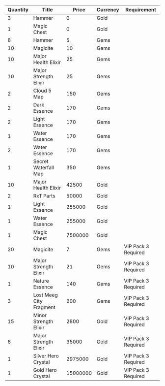 | Quantity | Title | Price | Currency |  Requirement |
| -------- | ----- | ----- | -------- |  ----------- |
| 3 | Hammer | 0 | Gold |  |
| 1 | Magic Chest | 0 | Gold |  |
| 8 | Hammer | 5 | Gems |  |
| 10 | Magicite | 10 | Gems |  |
| 10 | Major Health Elixir | 25 | Gems |  |
| 10 | Major Strength Elixir | 25 | Gems |  |
| 2 | Cloud 5 Map | 150 | Gems |  |
| 2 | Dark Essence | 170 | Gems |  |
| 2 | Light Essence | 170 | Gems |  |
| 1 | Water Essence | 170 | Gems |  |
| 2 | Water Essence | 170 | Gems |  |
| 1 | Secret Waterfall Map | 350 | Gems |  |
| 10 | Major Health Elixir | 42500 | Gold |  |
| 2 | RxT Parts | 50000 | Gold |  |
| 1 | Light Essence | 255000 | Gold |  |
| 1 | Water Essence | 255000 | Gold |  |
| 1 | Magic Chest | 7500000 | Gold |  |
| 20 | Magicite | 7 | Gems | VIP Pack 3 Required |
| 10 | Major Strength Elixir | 21 | Gems | VIP Pack 3 Required |
| 1 | Nature Essence | 140 | Gems | VIP Pack 3 Required |
| 3 | Lost Meeg City Fragment | 200 | Gems | VIP Pack 3 Required |
| 15 | Minor Strength Elixir | 2800 | Gold | VIP Pack 3 Required |
| 6 | Major Strength Elixir | 35000 | Gold | VIP Pack 3 Required |
| 1 | Silver Hero Crystal | 2975000 | Gold | VIP Pack 3 Required |
| 1 | Gold Hero Crystal | 15000000 | Gold | VIP Pack 3 Required |
